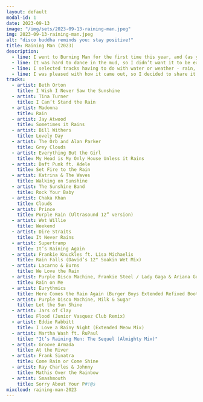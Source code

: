 ```yaml
---
layout: default
modal-id: 1
date: 2023-09-13
image: "/img/sets/2023-09-13-raining-man.jpeg"
img: 2023-09-13-raining-man.jpeg
alt: "disco buddha reminds you: stay positive!"
title: Raining Man (2023)
description:
  - line: I went to Burning Man for the first time this year, and (as you may know, since it was so well dramatized by our media) we were rained out. That was kind of a bummer, but, yanno, shit happens. I kinda wish I had brought my gear with me when I went, so that I could have put together this set on the playa, rather than later at home. But it’s still entirely inspired by the unexpectedly wet desert weather.
  - line: It was hard to dance in the mud, so I didn’t want it to be explicitly dance heavy. But I wanted something light to break up the silence. This is the set I needed to hear.
  - line: I selected tracks having to do with water or weather - rain, rivers, flood, clouds, sun - either in the track title or performer’s name. The especially fun part was that I had never played most of the tracks I ultimately used, tho they were in my library. In fact, only two tracks had preset cue points (Rain on Me, and Let the Sun Shine), which is frankly why I let the tracks run through to their ends so often. It genre hops wildly. It’s a very lazy mix, if I’m being completely honest. Even still, I think it communicates a lot of complex emotion. And I think it would have been well received by a bunch of unexpectedly wet desert party people.
  - line: I was pleased with how it came out, so I decided to share it.
tracks:
  - artist: Beth Orton
    title: I Wish I Never Saw the Sunshine
  - artist: Tina Turner
    title: I Can’t Stand the Rain
  - artist: Madonna
    title: Rain
  - artist: Jay Atwood
    title: Sometimes it Rains
  - artist: Bill Withers
    title: Lovely Day
  - artist: The Orb and Alan Parker
    title: Grey Clouds
  - artist: Everything But the Girl
    title: My Head is My Only House Unless it Rains
  - artist: Daft Punk ft. Adele
    title: Set Fire to the Rain
  - artist: Katrina & The Waves
    title: Walking on Sunshine
  - artist: The Sunshine Band
    title: Rock Your Baby
  - artist: Chaka Khan
    title: Clouds
  - artist: Prince
    title: Purple Rain (Ultrasound 12” version)
  - artist: Wet Willie
    title: Weekend
  - artist: Dire Straits
    title: It Never Rains
  - artist: Supertramp
    title: It’s Raining Again
  - artist: Frankie Knuckles ft. Lisa Michaelis
    title: Rain Falls (David’s 12" Soakin Wet Mix)
  - artist: Lacarno & Burns
    title: We Love the Rain
  - artist: Purple Disco Machine, Frankie Steel / Lady Gaga & Ariana Grande
    title: Rain on Me
  - artist: Eurythmics
    title: Here Comes the Rain Again (Burger Boys Extended Refixed Bootleg Club Remix)
  - artist: Purple Disco Machine, Milk & Sugar
    title: Let the Sun Shine
  - artist: Jars of Clay
    title: Flood (Junior Vasquez Club Remix)
  - artist: Eddie Rabbitt
    title: I Love a Rainy Night (Extended Meow Mix)
  - artist: Martha Wash ft. RuPaul
    title: "It’s Raining Men: The Sequel (Almighty Mix)"
  - artist: Groove Armada
    title: At the River
  - artist: Frank Sinatra
    title: Come Rain or Come Shine
  - artist: Ray Charles & Johnny
    title: Mathis Over the Rainbow
  - artist: Smashmouth
    title: Sorry About Your P#!@s
mixcloud: raining-man-2023
---
```

